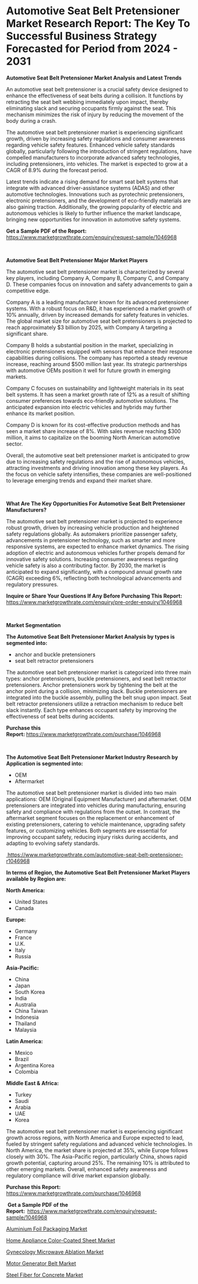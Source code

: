 <p><h1>Automotive Seat Belt Pretensioner Market Research Report: The Key To Successful Business Strategy Forecasted for Period from 2024 - 2031</h1></p><p><strong>Automotive Seat Belt Pretensioner Market Analysis and Latest Trends</strong></p>
<p><p>An automotive seat belt pretensioner is a crucial safety device designed to enhance the effectiveness of seat belts during a collision. It functions by retracting the seat belt webbing immediately upon impact, thereby eliminating slack and securing occupants firmly against the seat. This mechanism minimizes the risk of injury by reducing the movement of the body during a crash.</p><p>The automotive seat belt pretensioner market is experiencing significant growth, driven by increasing safety regulations and consumer awareness regarding vehicle safety features. Enhanced vehicle safety standards globally, particularly following the introduction of stringent regulations, have compelled manufacturers to incorporate advanced safety technologies, including pretensioners, into vehicles. The market is expected to grow at a CAGR of 8.9% during the forecast period.</p><p>Latest trends indicate a rising demand for smart seat belt systems that integrate with advanced driver-assistance systems (ADAS) and other automotive technologies. Innovations such as pyrotechnic pretensioners, electronic pretensioners, and the development of eco-friendly materials are also gaining traction. Additionally, the growing popularity of electric and autonomous vehicles is likely to further influence the market landscape, bringing new opportunities for innovation in automotive safety systems.</p></p>
<p><strong>Get a Sample PDF of the Report:&nbsp;</strong> <a href="https://www.marketgrowthrate.com/enquiry/request-sample/1046968">https://www.marketgrowthrate.com/enquiry/request-sample/1046968</a></p>
<p>&nbsp;</p>
<p><strong>Automotive Seat Belt Pretensioner Major Market Players</strong></p>
<p><p>The automotive seat belt pretensioner market is characterized by several key players, including Company A, Company B, Company C, and Company D. These companies focus on innovation and safety advancements to gain a competitive edge.</p><p>Company A is a leading manufacturer known for its advanced pretensioner systems. With a robust focus on R&D, it has experienced a market growth of 10% annually, driven by increased demands for safety features in vehicles. The global market size for automotive seat belt pretensioners is projected to reach approximately $3 billion by 2025, with Company A targeting a significant share.</p><p>Company B holds a substantial position in the market, specializing in electronic pretensioners equipped with sensors that enhance their response capabilities during collisions. The company has reported a steady revenue increase, reaching around $500 million last year. Its strategic partnerships with automotive OEMs position it well for future growth in emerging markets.</p><p>Company C focuses on sustainability and lightweight materials in its seat belt systems. It has seen a market growth rate of 12% as a result of shifting consumer preferences towards eco-friendly automotive solutions. The anticipated expansion into electric vehicles and hybrids may further enhance its market position.</p><p>Company D is known for its cost-effective production methods and has seen a market share increase of 8%. With sales revenue reaching $300 million, it aims to capitalize on the booming North American automotive sector.</p><p>Overall, the automotive seat belt pretensioner market is anticipated to grow due to increasing safety regulations and the rise of autonomous vehicles, attracting investments and driving innovation among these key players. As the focus on vehicle safety intensifies, these companies are well-positioned to leverage emerging trends and expand their market share.</p></p>
<p>&nbsp;</p>
<p><strong>What Are The Key Opportunities For Automotive Seat Belt Pretensioner Manufacturers?</strong></p>
<p><p>The automotive seat belt pretensioner market is projected to experience robust growth, driven by increasing vehicle production and heightened safety regulations globally. As automakers prioritize passenger safety, advancements in pretensioner technology, such as smarter and more responsive systems, are expected to enhance market dynamics. The rising adoption of electric and autonomous vehicles further propels demand for innovative safety solutions. Increasing consumer awareness regarding vehicle safety is also a contributing factor. By 2030, the market is anticipated to expand significantly, with a compound annual growth rate (CAGR) exceeding 6%, reflecting both technological advancements and regulatory pressures.</p></p>
<p><strong>Inquire or Share Your Questions If Any Before Purchasing This Report:</strong> <a href="https://www.marketgrowthrate.com/enquiry/pre-order-enquiry/1046968">https://www.marketgrowthrate.com/enquiry/pre-order-enquiry/1046968</a></p>
<p>&nbsp;</p>
<p><strong>Market Segmentation</strong></p>
<p><strong>The Automotive Seat Belt Pretensioner Market Analysis by types is segmented into:</strong></p>
<p><ul><li>anchor and buckle pretensioners</li><li>seat belt retractor pretensioners</li></ul></p>
<p><p>The automotive seat belt pretensioner market is categorized into three main types: anchor pretensioners, buckle pretensioners, and seat belt retractor pretensioners. Anchor pretensioners work by tightening the belt at the anchor point during a collision, minimizing slack. Buckle pretensioners are integrated into the buckle assembly, pulling the belt snug upon impact. Seat belt retractor pretensioners utilize a retraction mechanism to reduce belt slack instantly. Each type enhances occupant safety by improving the effectiveness of seat belts during accidents.</p></p>
<p><strong>Purchase this Report:&nbsp;</strong><a href="https://www.marketgrowthrate.com/purchase/1046968">https://www.marketgrowthrate.com/purchase/1046968</a></p>
<p>&nbsp;</p>
<p><strong>The Automotive Seat Belt Pretensioner Market Industry Research by Application is segmented into:</strong></p>
<p><ul><li>OEM</li><li>Aftermarket</li></ul></p>
<p><p>The automotive seat belt pretensioner market is divided into two main applications: OEM (Original Equipment Manufacturer) and aftermarket. OEM pretensioners are integrated into vehicles during manufacturing, ensuring safety and compliance with regulations from the outset. In contrast, the aftermarket segment focuses on the replacement or enhancement of existing pretensioners, catering to vehicle maintenance, upgrading safety features, or customizing vehicles. Both segments are essential for improving occupant safety, reducing injury risks during accidents, and adapting to evolving safety standards.</p></p>
<p><a href="https://www.marketgrowthrate.com/automotive-seat-belt-pretensioner-r1046968">&nbsp;https://www.marketgrowthrate.com/automotive-seat-belt-pretensioner-r1046968</a></p>
<p><strong>In terms of Region, the Automotive Seat Belt Pretensioner Market Players available by Region are:</strong></p>
<p>
    <p> <strong> North America: </strong>
        <ul>
            <li>United States</li>
            <li>Canada</li>
        </ul>
        </p> 
    <p> <strong> Europe: </strong>
        <ul>
            <li>Germany</li>
            <li>France</li>
            <li>U.K.</li>
            <li>Italy</li>
            <li>Russia</li>
        </ul>
        </p> 
    <p> <strong> Asia-Pacific: </strong>
        <ul>
            <li>China</li>
            <li>Japan</li>
            <li>South Korea</li>
            <li>India</li>
            <li>Australia</li>
            <li>China Taiwan</li>
            <li>Indonesia</li>
            <li>Thailand</li>
            <li>Malaysia</li>
        </ul>
        </p> 
    <p> <strong> Latin America: </strong>
        <ul>
            <li>Mexico</li>
            <li>Brazil</li>
            <li>Argentina Korea</li>
            <li>Colombia</li>
        </ul>
        </p> 
    <p> <strong> Middle East & Africa: </strong>
        <ul>
            <li>Turkey</li>
            <li>Saudi</li>
            <li>Arabia</li>
            <li>UAE</li>
            <li>Korea</li>
        </ul>
    </p>
    </p>
<p><p>The automotive seat belt pretensioner market is experiencing significant growth across regions, with North America and Europe expected to lead, fueled by stringent safety regulations and advanced vehicle technologies. In North America, the market share is projected at 35%, while Europe follows closely with 30%. The Asia-Pacific region, particularly China, shows rapid growth potential, capturing around 25%. The remaining 10% is attributed to other emerging markets. Overall, enhanced safety awareness and regulatory compliance will drive market expansion globally.</p></p>
<p><strong>Purchase this Report: </strong><a href="https://www.marketgrowthrate.com/purchase/1046968">https://www.marketgrowthrate.com/purchase/1046968</a></p>
<p>&nbsp;<strong>Get a Sample PDF of the Report:&nbsp;&nbsp;</strong><a href="https://www.marketgrowthrate.com/enquiry/request-sample/1046968">https://www.marketgrowthrate.com/enquiry/request-sample/1046968</a></p>
<p><strong></strong></p>
<p><p><a href="https://www.linkedin.com/pulse/strategic-market-insights-global-aluminium-foil-packaging-fsj9f">Aluminium Foil Packaging Market</a></p><p><a href="https://github.com/SanjidaKhan901/Market-Research-Report-List-1/blob/main/home-appliance-color-coated-sheet-market.md">Home Appliance Color-Coated Sheet Market</a></p><p><a href="https://medium.com/@caoimheohagan96/gynecology-microwave-ablation-market-outlook-and-forecast-from-2024-to-2031-90213fb372ee">Gynecology Microwave Ablation Market</a></p><p><a href="https://issuu.com/reportprime-2/docs/motor-generator-belt-market-size-20_00fff5a57d51c1">Motor Generator Belt Market</a></p><p><a href="https://github.com/olyy49keyt/Market-Research-Report-List-1/blob/main/steel-fiber-for-concrete-market.md">Steel Fiber for Concrete Market</a></p></p>